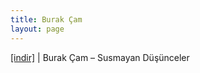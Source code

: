 ```yaml
---
title: Burak Çam
layout: page
---
```


<a href="https://cloud.mail.ru/public/017839296d9e/Burak%20%C3%87am%20-%20Susmayan%20D%C3%BC%C5%9F%C3%BCnceler" target="_blank">[indir]</a> | Burak Çam &#8211; Susmayan Düşünceler